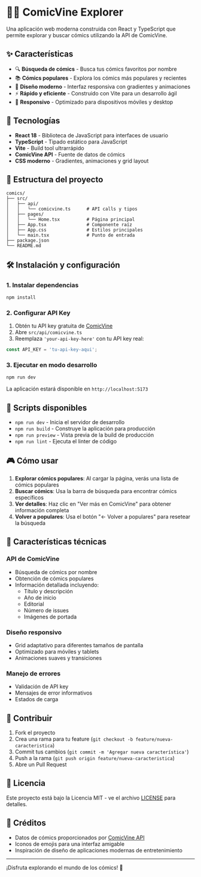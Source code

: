 # 🦸‍♂️ ComicVine Explorer

Una aplicación web moderna construida con React y TypeScript que permite explorar y buscar cómics utilizando la API de ComicVine.

## ✨ Características

- 🔍 **Búsqueda de cómics** - Busca tus cómics favoritos por nombre
- 📚 **Cómics populares** - Explora los cómics más populares y recientes
- 🎨 **Diseño moderno** - Interfaz responsiva con gradientes y animaciones
- ⚡ **Rápido y eficiente** - Construido con Vite para un desarrollo ágil
- 📱 **Responsivo** - Optimizado para dispositivos móviles y desktop

## 🚀 Tecnologías

- **React 18** - Biblioteca de JavaScript para interfaces de usuario
- **TypeScript** - Tipado estático para JavaScript
- **Vite** - Build tool ultrarrápido
- **ComicVine API** - Fuente de datos de cómics
- **CSS moderno** - Gradientes, animaciones y grid layout

## 📁 Estructura del proyecto

```
comics/
├── src/
│   ├── api/
│   │   └── comicvine.ts      # API calls y tipos
│   ├── pages/
│   │   └── Home.tsx          # Página principal
│   ├── App.tsx               # Componente raíz
│   ├── App.css               # Estilos principales
│   └── main.tsx              # Punto de entrada
├── package.json
└── README.md
```

## 🛠️ Instalación y configuración

### 1. Instalar dependencias
```bash
npm install
```

### 2. Configurar API Key
1. Obtén tu API key gratuita de [ComicVine](https://comicvine.gamespot.com/api/)
2. Abre `src/api/comicvine.ts`
3. Reemplaza `'your-api-key-here'` con tu API key real:

```typescript
const API_KEY = 'tu-api-key-aqui';
```

### 3. Ejecutar en modo desarrollo
```bash
npm run dev
```

La aplicación estará disponible en `http://localhost:5173`

## 🔧 Scripts disponibles

- `npm run dev` - Inicia el servidor de desarrollo
- `npm run build` - Construye la aplicación para producción
- `npm run preview` - Vista previa de la build de producción
- `npm run lint` - Ejecuta el linter de código

## 🎮 Cómo usar

1. **Explorar cómics populares**: Al cargar la página, verás una lista de cómics populares
2. **Buscar cómics**: Usa la barra de búsqueda para encontrar cómics específicos
3. **Ver detalles**: Haz clic en "Ver más en ComicVine" para obtener información completa
4. **Volver a populares**: Usa el botón "← Volver a populares" para resetear la búsqueda

## 🌟 Características técnicas

### API de ComicVine
- Búsqueda de cómics por nombre
- Obtención de cómics populares
- Información detallada incluyendo:
  - Título y descripción
  - Año de inicio
  - Editorial
  - Número de issues
  - Imágenes de portada

### Diseño responsivo
- Grid adaptativo para diferentes tamaños de pantalla
- Optimizado para móviles y tablets
- Animaciones suaves y transiciones

### Manejo de errores
- Validación de API key
- Mensajes de error informativos
- Estados de carga

## 🤝 Contribuir

1. Fork el proyecto
2. Crea una rama para tu feature (`git checkout -b feature/nueva-caracteristica`)
3. Commit tus cambios (`git commit -m 'Agregar nueva característica'`)
4. Push a la rama (`git push origin feature/nueva-caracteristica`)
5. Abre un Pull Request

## 📝 Licencia

Este proyecto está bajo la Licencia MIT - ve el archivo [LICENSE](LICENSE) para detalles.

## 🙏 Créditos

- Datos de cómics proporcionados por [ComicVine API](https://comicvine.gamespot.com/)
- Iconos de emojis para una interfaz amigable
- Inspiración de diseño de aplicaciones modernas de entretenimiento

---

¡Disfruta explorando el mundo de los cómics! 🚀
